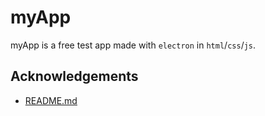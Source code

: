 # myApp
myApp is a free test app made with `electron` in `html`/`css`/`js`.
## Acknowledgements
- [README.md](https://github.com/moony404/myApp/blob/master/README.md)